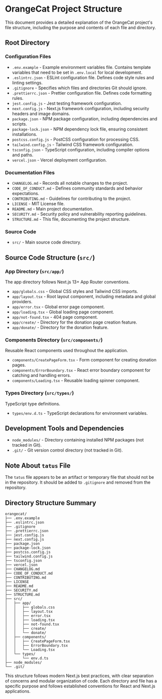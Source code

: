 # OrangeCat Project Structure

This document provides a detailed explanation of the OrangeCat project's file structure, including the purpose and contents of each file and directory.

## Root Directory

### Configuration Files

- `.env.example` - Example environment variables file. Contains template variables that need to be set in `.env.local` for local development.
- `.eslintrc.json` - ESLint configuration file. Defines code style rules and linting settings.
- `.gitignore` - Specifies which files and directories Git should ignore.
- `.prettierrc.json` - Prettier configuration file. Defines code formatting rules.
- `jest.config.js` - Jest testing framework configuration.
- `next.config.js` - Next.js framework configuration, including security headers and image domains.
- `package.json` - NPM package configuration, including dependencies and scripts.
- `package-lock.json` - NPM dependency lock file, ensuring consistent installations.
- `postcss.config.js` - PostCSS configuration for processing CSS.
- `tailwind.config.js` - Tailwind CSS framework configuration.
- `tsconfig.json` - TypeScript configuration, including compiler options and paths.
- `vercel.json` - Vercel deployment configuration.

### Documentation Files

- `CHANGELOG.md` - Records all notable changes to the project.
- `CODE_OF_CONDUCT.md` - Defines community standards and behavior expectations.
- `CONTRIBUTING.md` - Guidelines for contributing to the project.
- `LICENSE` - MIT License file.
- `README.md` - Main project documentation.
- `SECURITY.md` - Security policy and vulnerability reporting guidelines.
- `STRUCTURE.md` - This file, documenting the project structure.

### Source Code

- `src/` - Main source code directory.

## Source Code Structure (`src/`)

### App Directory (`src/app/`)

The app directory follows Next.js 13+ App Router conventions.

- `app/globals.css` - Global CSS styles and Tailwind CSS imports.
- `app/layout.tsx` - Root layout component, including metadata and global providers.
- `app/error.tsx` - Global error page component.
- `app/loading.tsx` - Global loading page component.
- `app/not-found.tsx` - 404 page component.
- `app/create/` - Directory for the donation page creation feature.
- `app/donate/` - Directory for the donation feature.

### Components Directory (`src/components/`)

Reusable React components used throughout the application.

- `components/CreatePageForm.tsx` - Form component for creating donation pages.
- `components/ErrorBoundary.tsx` - React error boundary component for catching and handling errors.
- `components/Loading.tsx` - Reusable loading spinner component.

### Types Directory (`src/types/`)

TypeScript type definitions.

- `types/env.d.ts` - TypeScript declarations for environment variables.

## Development Tools and Dependencies

- `node_modules/` - Directory containing installed NPM packages (not tracked in Git).
- `.git/` - Git version control directory (not tracked in Git).

## Note About `tatus` File

The `tatus` file appears to be an artifact or temporary file that should not be in the repository. It should be added to `.gitignore` and removed from the repository.

## Directory Structure Summary

```
orangecat/
├── .env.example
├── .eslintrc.json
├── .gitignore
├── .prettierrc.json
├── jest.config.js
├── next.config.js
├── package.json
├── package-lock.json
├── postcss.config.js
├── tailwind.config.js
├── tsconfig.json
├── vercel.json
├── CHANGELOG.md
├── CODE_OF_CONDUCT.md
├── CONTRIBUTING.md
├── LICENSE
├── README.md
├── SECURITY.md
├── STRUCTURE.md
├── src/
│   ├── app/
│   │   ├── globals.css
│   │   ├── layout.tsx
│   │   ├── error.tsx
│   │   ├── loading.tsx
│   │   ├── not-found.tsx
│   │   ├── create/
│   │   └── donate/
│   ├── components/
│   │   ├── CreatePageForm.tsx
│   │   ├── ErrorBoundary.tsx
│   │   └── Loading.tsx
│   └── types/
│       └── env.d.ts
├── node_modules/
└── .git/
```

This structure follows modern Next.js best practices, with clear separation of concerns and modular organization of code. Each directory and file has a specific purpose and follows established conventions for React and Next.js applications. 